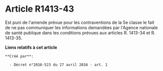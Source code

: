 # Article R1413-43

Est puni de l'amende prévue pour les contraventions de la 5e classe le fait de ne pas communiquer les informations demandées
par l'Agence nationale de santé publique dans les conditions prévues aux articles R. 1413-34 et R. 1413-35.

**Liens relatifs à cet article**

	**Créé par**:

	  - Décret n°2016-523 du 27 avril 2016 - art. 1
